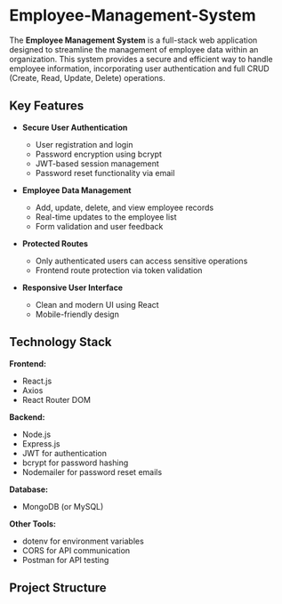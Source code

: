 # Employee-Management-System

The **Employee Management System** is a full-stack web application designed to streamline the management of employee data within an organization. This system provides a secure and efficient way to handle employee information, incorporating user authentication and full CRUD (Create, Read, Update, Delete) operations.

## Key Features

- **Secure User Authentication**
  - User registration and login
  - Password encryption using bcrypt
  - JWT-based session management
  - Password reset functionality via email

- **Employee Data Management**
  - Add, update, delete, and view employee records
  - Real-time updates to the employee list
  - Form validation and user feedback

- **Protected Routes**
  - Only authenticated users can access sensitive operations
  - Frontend route protection via token validation

- **Responsive User Interface**
  - Clean and modern UI using React
  - Mobile-friendly design

## Technology Stack

**Frontend:**
- React.js
- Axios
- React Router DOM

**Backend:**
- Node.js
- Express.js
- JWT for authentication
- bcrypt for password hashing
- Nodemailer for password reset emails

**Database:**
- MongoDB (or MySQL)

**Other Tools:**
- dotenv for environment variables
- CORS for API communication
- Postman for API testing

## Project Structure

